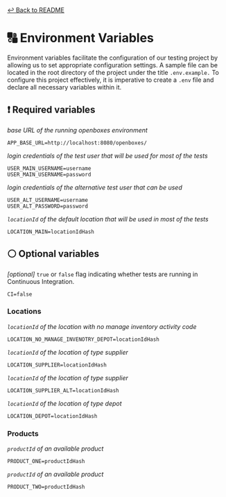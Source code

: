 [↩️ Back to README](/README.md)


# 🔠  Environment Variables
Environment variables facilitate the configuration of our testing project by allowing us to set appropriate configuration settings. A sample file can be located in the root directory of the project under the title `.env.example.` To configure this project effectively, it is imperative to create a `.env` file and declare all necessary variables within it.

## ❗ Required variables

_base URL of the running openboxes environment_
```
APP_BASE_URL=http://localhost:8080/openboxes/
```

_login credentials of the test user that will be used for most of the tests_
```
USER_MAIN_USERNAME=username 
USER_MAIN_USERNAME=password 
```

_login credentials of the alternative test user that can be used_
``` 
USER_ALT_USERNAME=username 
USER_ALT_PASSWORD=password 
```

_`locationId` of the default location that will be used in most of the tests_
```
LOCATION_MAIN=locationIdHash
```

## ⚪ Optional variables

_[optional]_ `true` or `false` flag indicating whether tests are running in Continuous Integration.
```
CI=false
```

### Locations

_`locationId` of the location with no manage inventory activity code_
```
LOCATION_NO_MANAGE_INVENOTRY_DEPOT=locationIdHash
```

_`locationId` of the location of type supplier_
```
LOCATION_SUPPLIER=locationIdHash
```

_`locationId` of the location of type supplier_
```
LOCATION_SUPPLIER_ALT=locationIdHash
```


_`locationId` of the location of type depot_
```
LOCATION_DEPOT=locationIdHash
```

### Products

_`productId` of an available product_
```
PRODUCT_ONE=productIdHash
```

_`productId` of an available product_
```
PRODUCT_TWO=productIdHash
```

